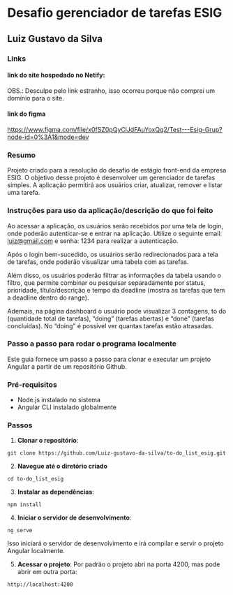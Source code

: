 # Desafio gerenciador de tarefas ESIG

## Luiz Gustavo da Silva

### Links

#### link do site hospedado no Netify:


OBS.: Desculpe pelo link estranho, isso ocorreu porque não comprei um domínio para o site.

#### link do figma

https://www.figma.com/file/x0fSZ0pQyClJdFAuYoxQq2/Test---Esig-Grup?node-id=0%3A1&mode=dev

### Resumo

Projeto criado para a resolução do desafio de estágio front-end da empresa ESIG. O objetivo desse projeto é desenvolver um gerenciador de tarefas simples. A aplicação permitirá aos usuários criar,  atualizar, remover e listar uma tarefa.


### Instruções para uso da aplicação/descrição do que foi feito

Ao acessar a aplicação, os usuários serão recebidos por uma tela de login, onde poderão autenticar-se e entrar na aplicação. Utilize o seguinte email: luiz@gmail.com e senha: 1234 para realizar a autenticação. 

Após o login bem-sucedido, os usuários serão redirecionados para a tela de tarefas, onde poderão visualizar uma tabela com as tarefas. 

Além disso, os usuários poderão filtrar as informações da tabela usando o filtro, que permite combinar ou pesquisar separadamente por status, prioridade, título/descrição e tempo da deadline (mostra as tarefas que tem a deadline dentro do range). 

Ademais, na página dashboard o usuário pode visualizar 3 contagens, to do (quantidade total de tarefas), “doing” (tarefas abertas) e “done” (tarefas concluídas). No “doing” é possível ver quantas tarefas estão atrasadas.


### Passo a passo para rodar o programa localmente

Este guia fornece um passo a passo para clonar e executar um projeto Angular a partir de um repositório Github.

### Pré-requisitos

- Node.js instalado no sistema
- Angular CLI instalado globalmente

### Passos

1. **Clonar o repositório**:  

`git clone https://github.com/Luiz-gustavo-da-silva/to-do_list_esig.git`

2. **Navegue até o diretório criado**

`cd to-do_list_esig`

3. **Instalar as dependências**:

`npm install`

4. **Iniciar o servidor de desenvolvimento**:

`ng serve`

Isso iniciará o servidor de desenvolvimento e irá compilar e servir o projeto Angular localmente.

5. **Acessar o projeto**: Por padrão o projeto abri na porta 4200, mas pode abrir em outra porta:

`http://localhost:4200`


